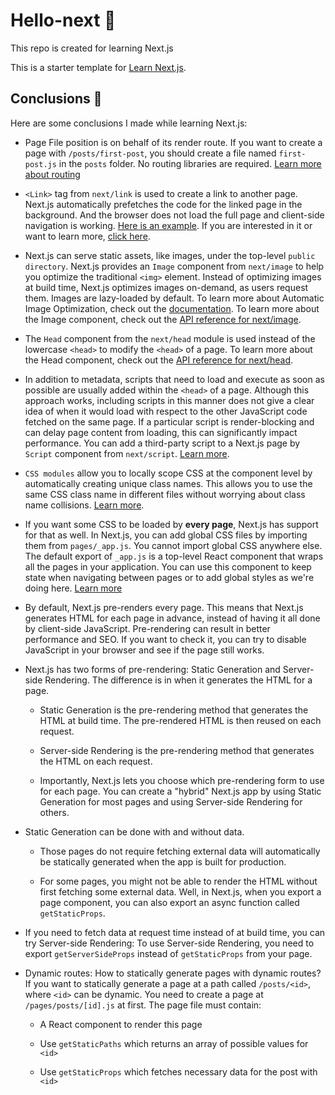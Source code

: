 # Hello-next 👋

This repo is created for learning Next.js

This is a starter template for [Learn Next.js](https://nextjs.org/learn).

## Conclusions 📒

Here are some conclusions I made while learning Next.js:

- Page File position is on behalf of its render route. If you want to create a page with `/posts/first-post`, you should create a file named `first-post.js` in the `posts` folder. No routing libraries are required. [Learn more about routing](https://nextjs.org/docs/pages/building-your-application/routing)

- `<Link>` tag from `next/link` is used to create a link to another page. Next.js automatically prefetches the code for the linked page in the background. And the browser does not load the full page and client-side navigation is working. [Here is an example](https://nextjs.org/learn/basics/navigate-between-pages/client-side). If you are interested in it or want to learn more, [click here](https://nextjs.org/docs/pages/api-reference/components/link).

- Next.js can serve static assets, like images, under the top-level `public directory`. Next.js provides an `Image` component from `next/image` to help you optimize the traditional `<img>` element. Instead of optimizing images at build time, Next.js optimizes images on-demand, as users request them. Images are lazy-loaded by default. To learn more about Automatic Image Optimization, check out the [documentation](https://nextjs.org/docs/pages/building-your-application/optimizing/images). To learn more about the Image component, check out the [API reference for next/image](https://nextjs.org/docs/pages/api-reference/components/image).

- The `Head` component from the `next/head` module is used instead of the lowercase `<head>` to modify the `<head>` of a page. To learn more about the Head component, check out the [API reference for next/head](https://nextjs.org/docs/pages/api-reference/components/head).

- In addition to metadata, scripts that need to load and execute as soon as possible are usually added within the `<head>` of a page. Although this approach works, including scripts in this manner does not give a clear idea of when it would load with respect to the other JavaScript code fetched on the same page. If a particular script is render-blocking and can delay page content from loading, this can significantly impact performance. You can add a third-party script to a Next.js page by `Script` component from `next/script`. [Learn more](https://nextjs.org/docs/pages/building-your-application/optimizing/scripts).

- `CSS modules` allow you to locally scope CSS at the component level by automatically creating unique class names. This allows you to use the same CSS class name in different files without worrying about class name collisions. [Learn more](https://nextjs.org/docs/pages/building-your-application/styling#adding-component-level-css).

- If you want some CSS to be loaded by **every page**, Next.js has support for that as well. In Next.js, you can add global CSS files by importing them from `pages/_app.js`. You cannot import global CSS anywhere else. The default export of `_app.js` is a top-level React component that wraps all the pages in your application. You can use this component to keep state when navigating between pages or to add global styles as we're doing here. [Learn more](https://nextjs.org/docs/pages/building-your-application/routing/custom-app)

- By default, Next.js pre-renders every page. This means that Next.js generates HTML for each page in advance, instead of having it all done by client-side JavaScript. Pre-rendering can result in better performance and SEO. If you want to check it, you can try to disable JavaScript in your browser and see if the page still works.

- Next.js has two forms of pre-rendering: Static Generation and Server-side Rendering. The difference is in when it generates the HTML for a page.

  - Static Generation is the pre-rendering method that generates the HTML at build time. The pre-rendered HTML is then reused on each request.

  - Server-side Rendering is the pre-rendering method that generates the HTML on each request.

  - Importantly, Next.js lets you choose which pre-rendering form to use for each page. You can create a "hybrid" Next.js app by using Static Generation for most pages and using Server-side Rendering for others.

- Static Generation can be done with and without data.

  - Those pages do not require fetching external data will automatically be statically generated when the app is built for production.

  - For some pages, you might not be able to render the HTML without first fetching some external data. Well, in Next.js, when you export a page component, you can also export an async function called `getStaticProps`.

- If you need to fetch data at request time instead of at build time, you can try Server-side Rendering: To use Server-side Rendering, you need to export `getServerSideProps` instead of `getStaticProps` from your page.

- Dynamic routes: How to statically generate pages with dynamic routes? If you want to statically generate a page at a path called `/posts/<id>`, where `<id>` can be dynamic. You need to create a page at `/pages/posts/[id].js` at first. The page file must contain:

  - A React component to render this page

  - Use `getStaticPaths` which returns an array of possible values for `<id>`

  - Use `getStaticProps` which fetches necessary data for the post with `<id>`
